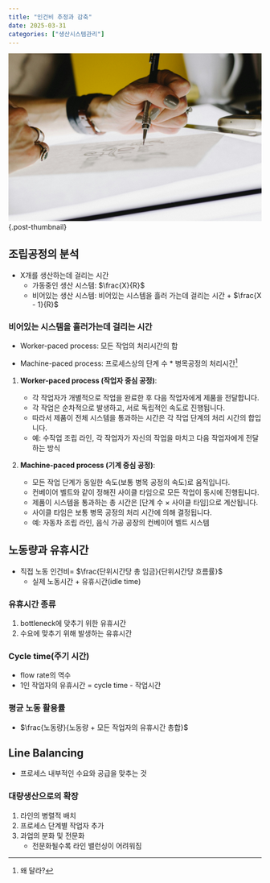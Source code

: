 ```yaml
---
title: "인건비 추정과 감축"
date: 2025-03-31
categories: ["생산시스템관리"]
---
```


![](/img/human-thumb.jpg){.post-thumbnail}

## 조립공정의 분석

- X개를 생산하는데 걸리는 시간
    - 가동중인 생산 시스템: $\frac{X}{R}$
    - 비어있는 생산 시스템: 비어있는 시스템을 흘러 가는데 걸리는 시간 + $\frac{X - 1}{R}$

### 비어있는 시스템을 흘러가는데 걸리는 시간

- Worker-paced process: 모든 작업의 처리시간의 합

- Machine-paced process: 프로세스상의 단계 수 * 병목공정의 처리시간[^1]

[^1]: 왜 달라?

1. **Worker-paced process (작업자 중심 공정)**:
   - 각 작업자가 개별적으로 작업을 완료한 후 다음 작업자에게 제품을 전달합니다.
   - 각 작업은 순차적으로 발생하고, 서로 독립적인 속도로 진행됩니다.
   - 따라서 제품이 전체 시스템을 통과하는 시간은 각 작업 단계의 처리 시간의 합입니다.
   - 예: 수작업 조립 라인, 각 작업자가 자신의 작업을 마치고 다음 작업자에게 전달하는 방식

2. **Machine-paced process (기계 중심 공정)**:
   - 모든 작업 단계가 동일한 속도(보통 병목 공정의 속도)로 움직입니다.
   - 컨베이어 벨트와 같이 정해진 사이클 타임으로 모든 작업이 동시에 진행됩니다.
   - 제품이 시스템을 통과하는 총 시간은 [단계 수 × 사이클 타임]으로 계산됩니다.
   - 사이클 타임은 보통 병목 공정의 처리 시간에 의해 결정됩니다.
   - 예: 자동차 조립 라인, 음식 가공 공장의 컨베이어 벨트 시스템

## 노동량과 유휴시간

- 직접 노동 인건비= $\frac{단위시간당 총 임금}{단위시간당 흐름률}$
    - 실제 노동시간 + 유휴시간(idle time)

### 유휴시간 종류

1. bottleneck에 맞추기 위한 유휴시간
1. 수요에 맞추기 위해 발생하는 유휴시간

### Cycle time(주기 시간)

- flow rate의 역수
- 1인 작업자의 유휴시간 = cycle time - 작업시간

### 평균 노동 활용률

- $\frac{노동량}{노동량 + 모든 작업자의 유휴시간 총합}$

## Line Balancing

- 프로세스 내부적인 수요와 공급을 맞추는 것

### 대량생산으로의 확장

1. 라인의 병렬적 배치
1. 프로세스 단계별 작업자 추가
1. 과업의 분화 및 전문화
    - 전문화될수록 라인 밸런싱이 어려워짐

